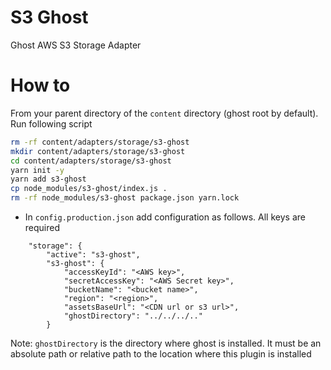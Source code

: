 # S3 Ghost
Ghost AWS S3 Storage Adapter

# How to
From your parent directory of the `content` directory (ghost root by default). Run following script
```bash
rm -rf content/adapters/storage/s3-ghost
mkdir content/adapters/storage/s3-ghost
cd content/adapters/storage/s3-ghost
yarn init -y
yarn add s3-ghost
cp node_modules/s3-ghost/index.js .
rm -rf node_modules/s3-ghost package.json yarn.lock
```
- In `config.production.json` add configuration as follows. All keys are required
```
    "storage": {
        "active": "s3-ghost",
        "s3-ghost": {
            "accessKeyId": "<AWS key>",
            "secretAccessKey": "<AWS Secret key>",
            "bucketName": "<bucket name>",
            "region": "<region>",
            "assetsBaseUrl": "<CDN url or s3 url>",
            "ghostDirectory": "../../../.."
        }
```

Note: `ghostDirectory` is the directory where ghost is installed.
It must be an absolute path or relative path to the location where this plugin is installed
